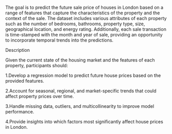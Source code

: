 The goal is to predict the future sale price of houses in London based on a range of features that capture the characteristics of the property and the context of the sale. The dataset includes various attributes of each property such as the number of bedrooms, bathrooms, property type, size, geographical location, and energy rating. Additionally, each sale transaction is time-stamped with the month and year of sale, providing an opportunity to incorporate temporal trends into the predictions.

Description

Given the current state of the housing market and the features of each property, participants should:

1.Develop a regression model to predict future house prices based on the provided features.

2.Account for seasonal, regional, and market-specific trends that could affect property prices over time.

3.Handle missing data, outliers, and multicollinearity to improve model performance.

4.Provide insights into which factors most significantly affect house prices in London.
